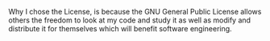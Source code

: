 Why I chose the License, is because the GNU General Public License allows others the freedom to look at my code and study it as well as modify and distribute it for themselves which will benefit software engineering.
